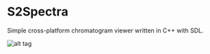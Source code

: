 # S2Spectra
Simple cross-platform chromatogram viewer written in C++ with SDL.

![alt tag](https://cloud.githubusercontent.com/assets/2131915/13087285/f5ea9ef6-d49b-11e5-90be-207d41ccc57e.png)
